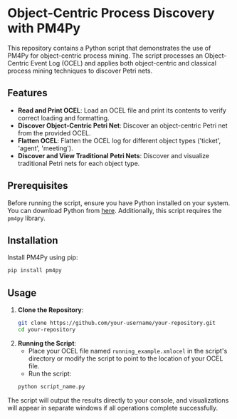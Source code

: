 # Object-Centric Process Discovery with PM4Py

This repository contains a Python script that demonstrates the use of PM4Py for object-centric process mining. The script processes an Object-Centric Event Log (OCEL) and applies both object-centric and classical process mining techniques to discover Petri nets.

## Features

- **Read and Print OCEL**: Load an OCEL file and print its contents to verify correct loading and formatting.
- **Discover Object-Centric Petri Net**: Discover an object-centric Petri net from the provided OCEL.
- **Flatten OCEL**: Flatten the OCEL log for different object types ('ticket', 'agent', 'meeting').
- **Discover and View Traditional Petri Nets**: Discover and visualize traditional Petri nets for each object type.

## Prerequisites

Before running the script, ensure you have Python installed on your system. You can download Python from [here](https://www.python.org/downloads/). Additionally, this script requires the `pm4py` library.

## Installation

Install PM4Py using pip:

```bash
pip install pm4py
```

## Usage

1. **Clone the Repository**:
   ```bash
   git clone https://github.com/your-username/your-repository.git
   cd your-repository

2. **Running the Script**:
   - Place your OCEL file named `running_example.xmlocel` in the script's directory or modify the script to point to the location of your OCEL file.
   - Run the script:
   ```bash
   python script_name.py

The script will output the results directly to your console, and visualizations will appear in separate windows if all operations complete successfully.
